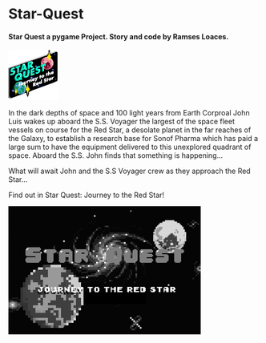 # Star-Quest
#### Star Quest a pygame Project. Story and code by Ramses Loaces.
![Alt text](https://raw.githubusercontent.com/lifeofbaka/Star-Quest/main/Art/icon.png)
 
 In the dark depths of space and 100 light years from Earth Corproal John Luis wakes up aboard the S.S. Voyager the largest of the space fleet vessels on course for the Red Star, a desolate planet in the far reaches of the Galaxy, to establish a research base for Sonof Pharma which has paid a large sum to have the equipment delivered to this unexplored quadrant of space. Aboard the S.S. John finds that something is happening... 
 
 What will await John and the S.S Voyager crew as they approach the Red Star... 
 
 Find out in Star Quest: Journey to the Red Star!

![Alt text](https://raw.githubusercontent.com/lifeofbaka/Star-Quest/main/Art/Title%20Sequence.png)
